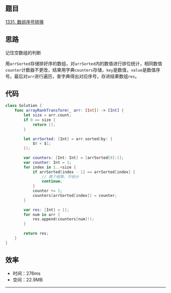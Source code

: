 ## 题目

[1331. 数组序号转换](https://leetcode.cn/problems/rank-transform-of-an-array/)

## 思路

记住空数组的判断

用`arrSorted`存储排好序的数组，对`arrSorted`内的数值进行排位统计，相同数值`counter`计数器不更改，结果用字典`counters`存储，`key`是数值，`value`是数值序号。最后对`arr`进行遍历，查字典得出对应序号，存进结果数组`res`。

## 代码

```Swift
class Solution {
    func arrayRankTransform(_ arr: [Int]) -> [Int] {
        let size = arr.count;
        if 0 == size {
            return [];
        }
        
        let arrSorted: [Int] = arr.sorted(by: {
            $0 < $1;
        });
        
        var counters: [Int: Int] = [arrSorted[0]:1];
        var counter: Int = 1;
        for index in 1..<size {
            if arrSorted[index - 1] == arrSorted[index] {
                // 两个相等，不统计
                continue;
            }
            counter += 1;
            counters[arrSorted[index]] = counter;
        }
        
        var res: [Int] = [];
        for num in arr {
            res.append(counters[num]!);
        }
        
        return res;
    }
}
```

## 效率

* 时间：276ms
* 空间：22.9MB

---